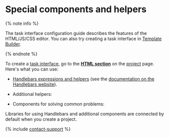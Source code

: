 # Special components and helpers

{% note info %}

The task interface configuration guide describes the features of the HTML/JS/CSS editor. You can also try creating a task interface in [Template Builder](https://toloka.ai/en/docs/template-builder/reference/).

{% endnote %}


To create a [task interface](../../glossary.md#task-interface), go to the [**HTML section**](spec.md) on the [project](../../glossary.md#project) page. Here's what you can use:

- [Handlebars expressions and helpers](t-components/handlebars.md) (see the [documentation on the Handlebars website](http://handlebarsjs.com/)).

- Additional helpers:

- Components for solving common problems:


Libraries for using Handlebars and additional components are connected by default when you create a project.


{% include [contact-support](../_includes/contact-support-help.md) %}
